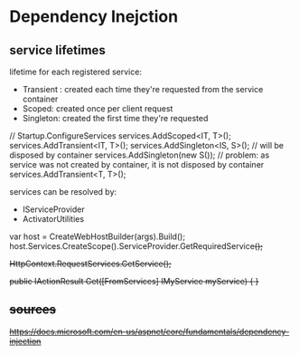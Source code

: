 # Dependency Inejction

## service lifetimes
lifetime for each registered service:
- Transient : created each time they're requested from the service container
- Scoped: created once per client request
- Singleton: created the first time they're requested

// Startup.ConfigureServices
services.AddScoped<IT, T>();
services.AddTransient<IT, T>();
services.AddSingleton<IS, S>(); // will be disposed by container
services.AddSingleton<IS>(new S()); // problem: as service was not created by container, it is not disposed by container
services.AddTransient<T, T>();

services can be resolved by:
- IServiceProvider
- ActivatorUtilities

var host = CreateWebHostBuilder(args).Build();
host.Services.CreateScope().ServiceProvider.GetRequiredService<S>();

HttpContext.RequestServices.GetService<IMyService>();

public IActionResult Get([FromServices] IMyService myService) { }




## sources
https://docs.microsoft.com/en-us/aspnet/core/fundamentals/dependency-injection

